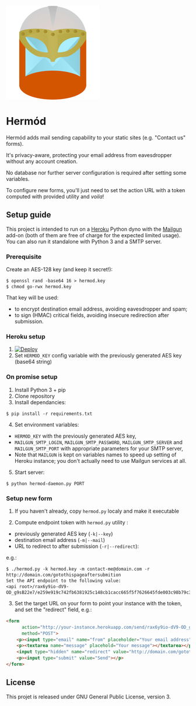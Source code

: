 ![Hermód](logo.svg)

# Hermód

Hermód adds mail sending capability to your static sites (e.g. "Contact us" forms).

It's privacy-aware, protecting your email address from eavesdropper without any account creation.

No database nor further server configuration is required after setting some variables.

To configure new forms, you'll just need to set the action URL with a token computed with provided utility and *voila*!

## Setup guide

This project is intended to run on a [Heroku](https://heroku.com/) Python dyno with the [Mailgun](https://elements.heroku.com/addons/mailgun) add-on (both of them are free of charge for the expected limited usage). You can also run it standalone with Python 3 and a SMTP server.

### Prerequisite

Create an AES-128 key (and keep it secret!):
```Shell
$ openssl rand -base64 16 > hermod.key
$ chmod go-rwx hermod.key
```

That key will be used:
 * to encrypt destination email address, avoiding eavesdropper and spam;
 * to sign (HMAC) critical fields, avoiding insecure redirection after submission.

### Heroku setup

1. [![Deploy](https://www.herokucdn.com/deploy/button.svg)](https://heroku.com/deploy)
2. Set `HERMOD_KEY` config variable with the previously generated AES key (base64 string)
  
### On promise setup

1. Install Python 3 + pip
2. Clone repository
3. Install dependancies:
```Shell
$ pip install -r requirements.txt
```
4. Set environment variables:
  * `HERMOD_KEY` with the previously generated AES key,
  * `MAILGUN_SMTP_LOGIN`, `MAILGUN_SMTP_PASSWORD`, `MAILGUN_SMTP_SERVER` and `MAILGUN_SMTP_PORT` with appropriate parameters for your SMTP server,
  * Note that `MAILGUN` is kept on variables names to speed up setting of Heroku instance; you don't actually need to use Mailgun services at all.
5. Start server:
```Shell
$ python hermod-daemon.py PORT
```

### Setup new form

1. If you haven't already, copy `hermod.py` localy and make it executable

2. Compute endpoint token with `hermod.py` utility :
  * previously generated AES key (`-k|--key`)
  * destination email address (`-m|--mail`)
  * URL to redirect to after submission (`-r|--redirect`):
  
  e.g.:
```Shell
$ ./hermod.py -k hermod.key -m contact-me@domain.com -r http://domain.com/gotothispageaftersubmition
Set the API endpoint to the following value:
<api root>/rax6y9io-dV9-OD_g9sB22e7/e259e919c742fb6381925c148cb1cacc665f5f7626645fde003c98b79c315fe8
```

3. Set the target URL on your form to point your instance with the token, and set the "redirect" field, e.g.:
```HTML
<form
      action="http://your-instance.herokuapp.com/send/rax6y9io-dV9-OD_g9sB22e7/e259e919c742fb6381925c148cb1cacc665f5f7626645fde003c98b79c315fe8"
      method="POST">
    <p><input type="email" name="from" placeholder="Your email address"/></p>
    <p><textarea name="message" placehold="Your message"></textarea></p>
    <input type="hidden" name="redirect" value="http://domain.com/gotothispageaftersubmition"/>
    <p><input type="submit" value="Send"></p>
</form>
```

## License

This projet is released under GNU General Public License, version 3.